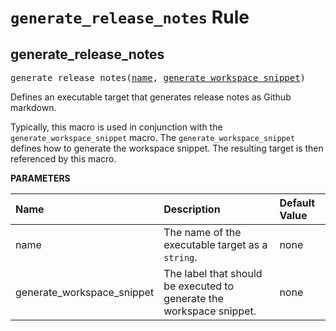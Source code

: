 <!-- Generated with Stardoc, Do Not Edit! -->
# `generate_release_notes` Rule


<a id="generate_release_notes"></a>

## generate_release_notes

<pre>
generate_release_notes(<a href="#generate_release_notes-name">name</a>, <a href="#generate_release_notes-generate_workspace_snippet">generate_workspace_snippet</a>)
</pre>

Defines an executable target that generates release notes as Github markdown.

Typically, this macro is used in conjunction with the     `generate_workspace_snippet` macro. The `generate_workspace_snippet`     defines how to generate the workspace snippet. The resulting target     is then referenced by this macro.


**PARAMETERS**


| Name  | Description | Default Value |
| :------------- | :------------- | :------------- |
| <a id="generate_release_notes-name"></a>name |  The name of the executable target as a <code>string</code>.   |  none |
| <a id="generate_release_notes-generate_workspace_snippet"></a>generate_workspace_snippet |  The label that should be executed to generate the workspace snippet.   |  none |


